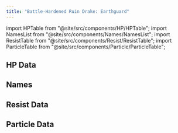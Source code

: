 ```yaml
---
title: "Battle-Hardened Ruin Drake: Earthguard"
---
```


import HPTable from "@site/src/components/HP/HPTable";
import NamesList from "@site/src/components/Names/NamesList";
import ResistTable from "@site/src/components/Resist/ResistTable";
import ParticleTable from "@site/src/components/Particle/ParticleTable";

## HP Data

<HPTable item_key="battlehardenedruindrakeearthguard" data_src="enemy" />

## Names

<NamesList item_key="battlehardenedruindrakeearthguard" data_src="enemy" />

## Resist Data

<ResistTable item_key="battlehardenedruindrakeearthguard" data_src="enemy" />

## Particle Data

<ParticleTable item_key="battlehardenedruindrakeearthguard" data_src="enemy" />